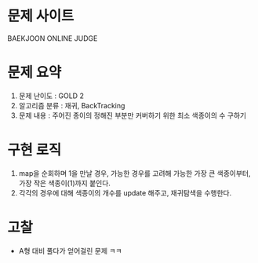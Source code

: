 # 문제 사이트
BAEKJOON ONLINE JUDGE


# 문제 요약
1. 문제 난이도 : GOLD 2
2. 알고리즘 분류 : 재귀, BackTracking
3. 문제 내용 : 주어진 종이의 정해진 부분만 커버하기 위한 최소 색종이의 수 구하기

# 구현 로직
1. map을 순회하며 1을 만날 경우, 가능한 경우를 고려해 가능한 가장 큰 색종이부터, 가장 작은 색종이(1)까지 붙인다.
2. 각각의 경우에 대해 색종이의 개수를 update 해주고, 재귀탐색을 수행한다.   

# 고찰
- A형 대비 풀다가 얻어걸린 문제 ㅋㅋ
